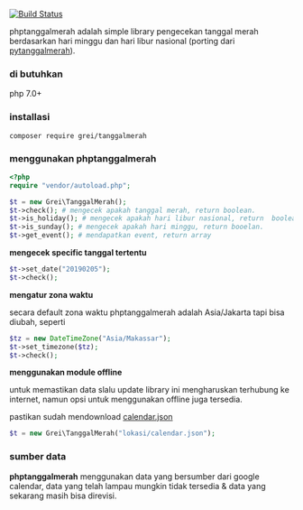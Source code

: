 [![Build Status](https://travis-ci.org/guangrei/phptanggalmerah.svg?branch=master)](https://travis-ci.org/guangrei/phptanggalmerah)

phptanggalmerah adalah simple library pengecekan tanggal merah berdasarkan hari minggu dan hari libur nasional (porting dari [pytanggalmerah](https://github.com/guangrei/pytanggalmerah)).

### di butuhkan

php 7.0+

### installasi

```
composer require grei/tanggalmerah
```

### menggunakan phptanggalmerah

``` php
<?php
require "vendor/autoload.php";

$t = new Grei\TanggalMerah();
$t->check(); # mengecek apakah tanggal merah, return boolean.
$t->is_holiday(); # mengecek apakah hari libur nasional, return  boolean.
$t->is_sunday(); # mengecek apakah hari minggu, return booelan.
$t->get_event(); # mendapatkan event, return array

```
 **mengecek specific tanggal tertentu** 

``` php
$t->set_date("20190205");
$t->check();
```
 **mengatur zona waktu** 

secara default zona waktu phptanggalmerah adalah Asia/Jakarta tapi bisa diubah, seperti

``` php
$tz = new DateTimeZone("Asia/Makassar");
$t->set_timezone($tz);
$t->check();
```
 **menggunakan module offline**

untuk memastikan data slalu update library ini mengharuskan terhubung ke internet, namun opsi untuk menggunakan offline juga tersedia.

pastikan sudah mendownload [calendar.json](https://github.com/guangrei/Json-Indonesia-holidays/raw/master/calendar.json)


```php
$t = new Grei\TanggalMerah("lokasi/calendar.json");

```
### sumber data

**phptanggalmerah** menggunakan data yang bersumber dari google calendar, data yang telah lampau mungkin tidak tersedia & data yang sekarang masih bisa direvisi.